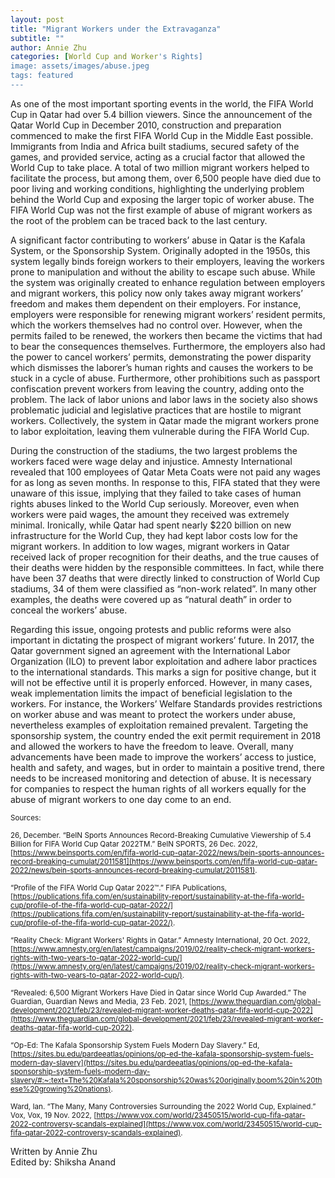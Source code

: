 ```yaml
---
layout: post
title: "Migrant Workers under the Extravaganza"
subtitle: ""
author: Annie Zhu
categories: [World Cup and Worker's Rights]
image: assets/images/abuse.jpeg
tags: featured
---
```


As one of the most important sporting events in the world, the FIFA World Cup in Qatar had over 5.4 billion viewers. Since the announcement of the Qatar World Cup in December 2010, construction and preparation commenced to make the first FIFA World Cup in the Middle East possible. Immigrants from India and Africa built stadiums, secured safety of the games, and provided service, acting as a crucial factor that allowed the World Cup to take place. A total of two million migrant workers helped to facilitate the process, but among them, over 6,500 people have died due to poor living and working conditions, highlighting the underlying problem behind the World Cup and exposing the larger topic of worker abuse. The FIFA World Cup was not the first example of abuse of migrant workers as the root of the problem can be traced back to the last century.

A significant factor contributing to workers’ abuse in Qatar is the Kafala System, or the Sponsorship System. Originally adopted in the 1950s, this system legally binds foreign workers to their employers, leaving the workers prone to manipulation and without the ability to escape such abuse. While the system was originally created to enhance regulation between employers and migrant workers, this policy now only takes away migrant workers’ freedom and makes them dependent on their employers. For instance, employers were responsible for renewing migrant workers’ resident permits, which the workers themselves had no control over. However, when the permits failed to be renewed, the workers then became the victims that had to bear the consequences themselves. Furthermore, the employers also had the power to cancel workers’ permits, demonstrating the power disparity which dismisses the laborer’s human rights and causes the workers to be stuck in a cycle of abuse. Furthermore, other prohibitions such as passport confiscation prevent workers from leaving the country, adding onto the problem. The lack of labor unions and labor laws in the society also shows problematic judicial and legislative practices that are hostile to migrant workers. Collectively, the system in Qatar made the migrant workers prone to labor exploitation, leaving them vulnerable during the FIFA World Cup.

During the construction of the stadiums, the two largest problems the workers faced were wage delay and injustice. Amnesty International revealed that 100 employees of Qatar Meta Coats were not paid any wages for as long as seven months. In response to this, FIFA stated that they were unaware of this issue, implying that they failed to take cases of human rights abuses linked to the World Cup seriously. Moreover, even when workers were paid wages, the amount they received was extremely minimal. Ironically, while Qatar had spent nearly $220 billion on new infrastructure for the World Cup, they had kept labor costs low for the migrant workers. In addition to low wages, migrant workers in Qatar received lack of proper recognition for their deaths, and the true causes of their deaths were hidden by the responsible committees. In fact, while there have been 37 deaths that were directly linked to construction of World Cup stadiums, 34 of them were classified as “non-work related”. In many other examples, the deaths were covered up as “natural death” in order to conceal the workers’ abuse.

Regarding this issue, ongoing protests and public reforms were also important in dictating the prospect of migrant workers’ future. In 2017, the Qatar government signed an agreement with the International Labor Organization (ILO) to prevent labor exploitation and adhere labor practices to the international standards. This marks a sign for positive change, but it will not be effective until it is properly enforced. However, in many cases, weak implementation limits the impact of beneficial legislation to the workers. For instance, the Workers’ Welfare Standards provides restrictions on worker abuse and was meant to protect the workers under abuse, nevertheless examples of exploitation remained prevalent. Targeting the sponsorship system, the country ended the exit permit requirement in 2018 and allowed the workers to have the freedom to leave. Overall, many advancements have been made to improve the workers’ access to justice, health and safety, and wages, but in order to maintain a positive trend, there needs to be increased monitoring and detection of abuse. It is necessary for companies to respect the human rights of all workers equally for the abuse of migrant workers to one day come to an end.

<small> Sources: </small>

<small>26, December. “BeIN Sports Announces Record-Breaking Cumulative Viewership of 5.4 Billion for FIFA World Cup Qatar 2022TM.” BeIN SPORTS, 26 Dec. 2022, [https://www.beinsports.com/en/fifa-world-cup-qatar-2022/news/bein-sports-announces-record-breaking-cumulat/2011581](https://www.beinsports.com/en/fifa-world-cup-qatar-2022/news/bein-sports-announces-record-breaking-cumulat/2011581). </small>

<small>“Profile of the FIFA World Cup Qatar 2022™​.” FIFA Publications, [https://publications.fifa.com/en/sustainability-report/sustainability-at-the-fifa-world-cup/profile-of-the-fifa-world-cup-qatar-2022/](https://publications.fifa.com/en/sustainability-report/sustainability-at-the-fifa-world-cup/profile-of-the-fifa-world-cup-qatar-2022/). </small>

<small>“Reality Check: Migrant Workers' Rights in Qatar.” Amnesty International, 20 Oct. 2022, [https://www.amnesty.org/en/latest/campaigns/2019/02/reality-check-migrant-workers-rights-with-two-years-to-qatar-2022-world-cup/](https://www.amnesty.org/en/latest/campaigns/2019/02/reality-check-migrant-workers-rights-with-two-years-to-qatar-2022-world-cup/). </small>

<small>“Revealed: 6,500 Migrant Workers Have Died in Qatar since World Cup Awarded.” The Guardian, Guardian News and Media, 23 Feb. 2021, [https://www.theguardian.com/global-development/2021/feb/23/revealed-migrant-worker-deaths-qatar-fifa-world-cup-2022](https://www.theguardian.com/global-development/2021/feb/23/revealed-migrant-worker-deaths-qatar-fifa-world-cup-2022). </small>

<small>“Op-Ed: The Kafala Sponsorship System Fuels Modern Day Slavery.” Ed, [https://sites.bu.edu/pardeeatlas/opinions/op-ed-the-kafala-sponsorship-system-fuels-modern-day-slavery](https://sites.bu.edu/pardeeatlas/opinions/op-ed-the-kafala-sponsorship-system-fuels-modern-day-slavery/#:~:text=The%20Kafala%20sponsorship%20was%20originally,boom%20in%20these%20growing%20nations). </small>

<small>Ward, Ian. “The Many, Many Controversies Surrounding the 2022 World Cup, Explained.” Vox, Vox, 19 Nov. 2022, [https://www.vox.com/world/23450515/world-cup-fifa-qatar-2022-controversy-scandals-explained](https://www.vox.com/world/23450515/world-cup-fifa-qatar-2022-controversy-scandals-explained). </small>

Written by Annie Zhu  
Edited by: Shiksha Anand
